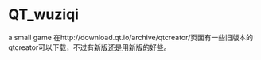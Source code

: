 # QT_wuziqi
a small game
在http://download.qt.io/archive/qtcreator/页面有一些旧版本的qtcreator可以下载，不过有新版还是用新版的好些。

